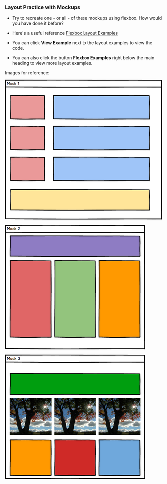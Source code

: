 ### Layout Practice with Mockups

- Try to recreate one - or all - of these mockups using flexbox. How would you have done it before?

- Here's a useful reference [Flexbox Layout Examples](https://www.quackit.com/css/flexbox/examples/flexbox_website_layout_examples.cfm)

- You can click **View Example** next to the layout examples to view the code.

- You can also click the button **Flexbox Examples** right below the main heading to view more layout examples.

Images for reference:

![Mockup-1](img/layout_mock1.png)

![Mockup-2](img/layout_mock2.png)

![Mockup-3](img/layout_mock3.png)
